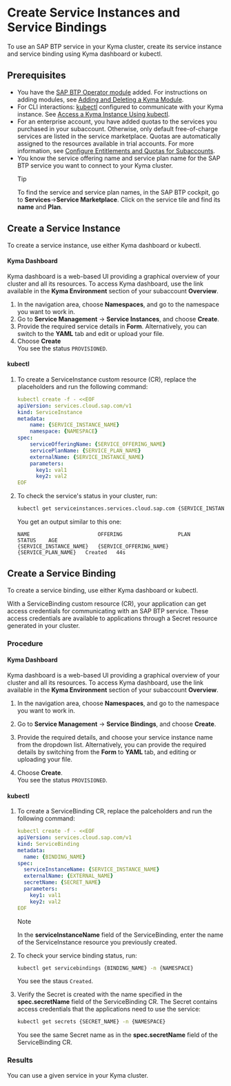 # Create Service Instances and Service Bindings

To use an SAP BTP service in your Kyma cluster, create its service instance and service binding using Kyma dashboard or kubectl.

## Prerequisites

* You have the [SAP BTP Operator module](README.md) added. For instructions on adding modules, see [Adding and Deleting a Kyma Module](https://help.sap.com/docs/btp/sap-business-technology-platform/enable-and-disable-kyma-module).
* For CLI interactions: [kubectl](https://kubernetes.io/docs/tasks/tools/) configured to communicate with your Kyma instance. See [Access a Kyma Instance Using kubectl](https://help.sap.com/docs/btp/sap-business-technology-platform/access-kyma-instance-using-kubectl?version=Cloud).
* For an enterprise account, you have added quotas to the services you purchased in your subaccount. Otherwise, only default free-of-charge services are listed in the service marketplace. Quotas are automatically assigned to the resources available in trial accounts.
  For more information, see [Configure Entitlements and Quotas for Subaccounts](https://help.sap.com/docs/btp/sap-business-technology-platform/configure-entitlements-and-quotas-for-subaccounts?&version=Cloud).
* You know the service offering name and service plan name for the SAP BTP service you want to connect to your Kyma cluster.
  >[!TIP]
  >To find the service and service plan names, in the SAP BTP cockpit, go to **Services**->**Service Marketplace**. Click on the service tile and find its **name** and **Plan**.

## Create a Service Instance

To create a service instance, use either Kyma dashboard or kubectl.

<!-- tabs:start -->
#### **Kyma Dashboard**

Kyma dashboard is a web-based UI providing a graphical overview of your cluster and all its resources.
To access Kyma dashboard, use the link available in the **Kyma Environment** section of your subaccount **Overview**.

1. In the navigation area, choose **Namespaces**, and go to the namespace you want to work in.
2. Go to **Service Management** -> **Service Instances**, and choose **Create**.
3. Provide the required service details in **Form**. Alternatively, you can switch to the **YAML** tab and edit or upload your file.
4. Choose **Create**<br>
   You see the status `PROVISIONED`.

#### **kubectl**

1.  To create a ServiceInstance custom resource (CR), replace the placeholders and run the following command:

    ```yaml
    kubectl create -f - <<EOF 
    apiVersion: services.cloud.sap.com/v1
    kind: ServiceInstance
    metadata:
        name: {SERVICE_INSTANCE_NAME}
        namespace: {NAMESPACE} 
    spec:
        serviceOfferingName: {SERVICE_OFFERING_NAME}
        servicePlanName: {SERVICE_PLAN_NAME}
        externalName: {SERVICE_INSTANCE_NAME}
        parameters:
          key1: val1
          key2: val2
    EOF
    ```
    
2.  To check the service's status in your cluster, run:
   
    ```bash
    kubectl get serviceinstances.services.cloud.sap.com {SERVICE_INSTANCE_NAME} -n {NAMESPACE}
    ```

    You get an output similar to this one:

    ```
    NAME                      OFFERING                  PLAN                  STATUS    AGE
    {SERVICE_INSTANCE_NAME}   {SERVICE_OFFERING_NAME}   {SERVICE_PLAN_NAME}   Created   44s
    ```
<!-- tabs:end -->

## Create a Service Binding

To create a service binding, use either Kyma dashboard or kubectl.

With a ServiceBinding custom resource (CR), your application can get access credentials for communicating with an SAP BTP service.
These access credentials are available to applications through a Secret resource generated in your cluster.

### Procedure

<!-- tabs:start -->
#### **Kyma Dashboard**

Kyma dashboard is a web-based UI providing a graphical overview of your cluster and all its resources.
To access Kyma dashboard, use the link available in the **Kyma Environment** section of your subaccount **Overview**.

1. In the navigation area, choose **Namespaces**, and go to the namespace you want to work in.
2. Go to **Service Management** -> **Service Bindings**, and choose **Create**.
3. Provide the required details, and choose your service instance name from the dropdown list. Alternatively, you can provide the required details by switching from the **Form** to **YAML** tab, and editing or uploading your file.

4. Choose **Create**.<br>
   You see the status `PROVISIONED`.

#### **kubectl**

1. To create a ServiceBinding CR, replace the palceholders and run the following command:

      ```yaml
      kubectl create -f - <<EOF
      apiVersion: services.cloud.sap.com/v1
      kind: ServiceBinding
      metadata:
        name: {BINDING_NAME}
      spec:
        serviceInstanceName: {SERVICE_INSTANCE_NAME}
        externalName: {EXTERNAL_NAME}
        secretName: {SECRET_NAME}
        parameters:
          key1: val1
          key2: val2   
      EOF        
      ```

    > [!NOTE]
    > In the **serviceInstanceName** field of the ServiceBinding, enter the name of the ServiceInstance resource you previously created.
    
2.  To check your service binding status, run:

    ```bash
    kubectl get servicebindings {BINDING_NAME} -n {NAMESPACE}
    ```

    You see the staus `Created`.

3.  Verify the Secret is created with the name specified in the  **spec.secretName** field of the ServiceBinding CR. The Secret contains access credentials that the applications need to use the service:

    ```bash
    kubectl get secrets {SECRET_NAME} -n {NAMESPACE}
    ```
    You see the same Secret name as in the **spec.secretName** field of the ServiceBinding CR.
<!-- tabs:end -->

### Results

You can use a given service in your Kyma cluster.
